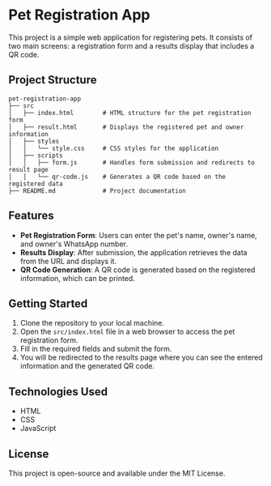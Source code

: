 # Pet Registration App

This project is a simple web application for registering pets. It consists of two main screens: a registration form and a results display that includes a QR code.

## Project Structure

```
pet-registration-app
├── src
│   ├── index.html        # HTML structure for the pet registration form
│   ├── result.html       # Displays the registered pet and owner information
│   ├── styles
│   │   └── style.css     # CSS styles for the application
│   ├── scripts
│   │   ├── form.js       # Handles form submission and redirects to result page
│   │   └── qr-code.js    # Generates a QR code based on the registered data
├── README.md             # Project documentation
```

## Features

- **Pet Registration Form**: Users can enter the pet's name, owner's name, and owner's WhatsApp number.
- **Results Display**: After submission, the application retrieves the data from the URL and displays it.
- **QR Code Generation**: A QR code is generated based on the registered information, which can be printed.

## Getting Started

1. Clone the repository to your local machine.
2. Open the `src/index.html` file in a web browser to access the pet registration form.
3. Fill in the required fields and submit the form.
4. You will be redirected to the results page where you can see the entered information and the generated QR code.

## Technologies Used

- HTML
- CSS
- JavaScript

## License

This project is open-source and available under the MIT License.